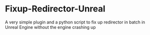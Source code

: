 # Fixup-Redirector-Unreal
A very simple plugin and a python script to fix up redirector in batch in Unreal Engine without the engine crashing up
